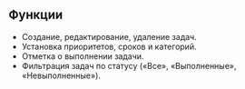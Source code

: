 ## Функции  
- Создание, редактирование, удаление задач.  
- Установка приоритетов, сроков и категорий.  
- Отметка о выполнении задачи.  
- Фильтрация задач по статусу («Все», «Выполненные», «Невыполненные»).  